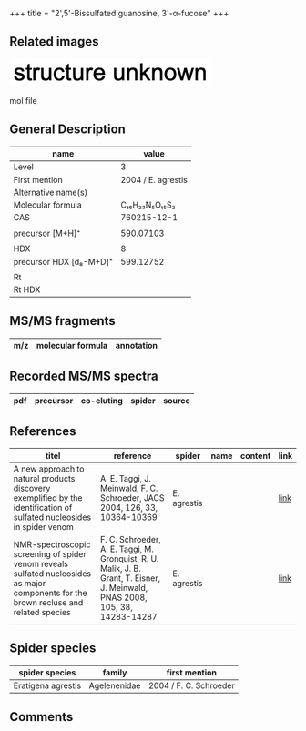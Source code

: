 +++
title = "2',5'-Bissulfated guanosine, 3'-α-fucose"
+++

## Related images

![](/img/2.png)

mol file


## General Description

| name                    | value                                 |
|-------------------------|---------------------------------------|
| Level                   | 3                                     |
| First mention           | 2004 / E. agrestis |
| Alternative name(s)     |                                       |
| Molecular formula       | C₁₆H₂₃N₅O₁₅S₂                         |
| CAS                     | 760215-12-1                           |
|                         |                                       |
| precursor  [M+H]⁺       | 590.07103                             |
|                         |                                       |
| HDX                     | 8                                     |
| precursor HDX [d₈-M+D]⁺ | 599.12752                             |
|                         |                                       |
| Rt                      |                                       |
| Rt HDX                  |                                       |



## MS/MS fragments

| m/z       | molecular formula | annotation      |
|-----------|-------------------|-----------------|


## Recorded MS/MS spectra

| pdf | precursor | co-eluting | spider             | source                       |
|-----|-----------|------------|--------------------|------------------------------|



## References

| titel                                                                                                                  | reference                                                                  | spider      | name | content | link                                           |
|----------------------------------------------------------------------------------------------------------------------------------------|-------------------------------------------------------------------------------------------------------------------------------|-------------|------|---------|------------------------------------------------|
| A new approach to natural products discovery exemplified by the identification of sulfated nucleosides in spider venom                 | A. E. Taggi, J. Meinwald, F. C. Schroeder, JACS 2004, 126, 33, 10364-10369                                                    | E. agrestis |      |         | [link](https://pubs.acs.org/doi/abs/10.1021/ja047416n) |
| NMR-spectroscopic screening of spider venom reveals sulfated nucleosides as major components for the brown recluse and related species | F. C. Schroeder, A. E. Taggi, M. Gronquist, R. U. Malik, J. B. Grant, T. Eisner, J. Meinwald, PNAS 2008, 105, 38, 14283-14287 | E. agrestis |      |         | [link](https://doi.org/10.1073/pnas.0806840105)        |


## Spider species

| spider species     | family       | first mention          |
|--------------------|--------------|------------------------|
| Eratigena agrestis | Agelenenidae | 2004 / F. C. Schroeder |

## Comments